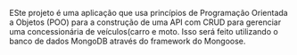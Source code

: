 ESte projeto é uma aplicação que usa princípios de Programação Orientada a Objetos (POO) para a construção de uma API com CRUD para gerenciar uma concessionária de veículos(carro e moto. Isso será feito utilizando o banco de dados MongoDB através do framework do Mongoose.
